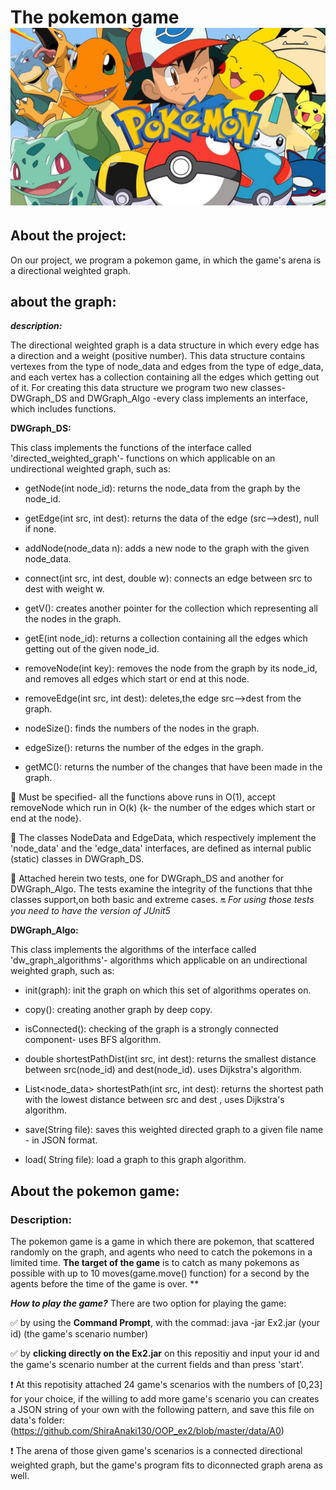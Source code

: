 # The pokemon game ![](data/pokemonsStart.jpg)

## About the project:

On our project, we program a pokemon game, in which the game's arena is a directional weighted graph. 

## about the graph:

***description:***

The directional weighted graph is a data structure in which every edge has a direction and a weight (positive number).
This data structure contains vertexes from the type of node_data and edges from the type of edge_data, and each vertex has a collection containing all the edges which getting out of it.
For creating this data structure we program two new classes- DWGraph_DS  and DWGraph_Algo -every class implements an interface, which includes functions.

**DWGraph_DS:**

This class implements the functions of the interface called 'directed_weighted_graph'- functions on which applicable on an undirectional weighted graph, such as: 

- getNode(int node_id): returns the node_data from the graph by the node_id.

- getEdge(int src, int dest): returns the data of the edge 
(src-->dest), null if none.

- addNode(node_data n):  adds a new node to the graph with the given node_data.

- connect(int src, int dest, double w): connects an edge between src to dest with weight w.

- getV(): creates  another pointer for the collection which
representing all the nodes in the graph.
 
- getE(int node_id):   returns a collection containing all the 
edges which getting out of the given node_id.

- removeNode(int key): removes the node from the graph by its node_id, and removes all edges which start or end at this node.

- removeEdge(int src, int dest): deletes,the edge src-->dest from the graph.

- nodeSize(): finds the numbers of the nodes in the graph.

- edgeSize(): returns the number of the edges in the graph.

- getMC(): returns the number of the changes that have been made in the graph.

:pushpin: Must be specified- all the functions above runs in O(1), accept removeNode which run in O(k) {k- the number of the edges which start or end at the node}.

:pushpin: The classes NodeData and EdgeData, which respectively implement the 'node_data' and the 'edge_data' interfaces, are defined as internal public (static) classes in DWGraph_DS.

:pushpin: Attached herein two tests, one for DWGraph_DS and another for DWGraph_Algo. The tests examine the integrity of the functions that thhe classes
support,on both basic and extreme cases.
:on: *For using those tests you need to have the version of JUnit5*


**DWGraph_Algo:**

This class implements the algorithms of the interface called 'dw_graph_algorithms'- algorithms which applicable on an undirectional weighted graph, such as: 

- init(graph): init the graph on which this set of algorithms operates on.

- copy(): creating another graph by deep copy.

- isConnected(): checking of the graph is a strongly connected component- uses BFS algorithm.

- double shortestPathDist(int src, int dest): returns the smallest distance between src(node_id) and dest(node_id). uses Dijkstra's algorithm.

- List<node_data> shortestPath(int src, int dest): returns the shortest path with the lowest distance between src and dest , uses Dijkstra's algorithm.

- save(String file):  saves this weighted directed graph to a given file name - in JSON format.

- load( String file): load a graph to this graph algorithm.

## About the pokemon game:
### Description:
The pokemon game is a game in which there are pokemon, that scattered randomly on the graph, and agents who need to catch the pokemons in a limited time.
**The target of the game** 
is to catch as many pokemons as possible with up to 10 moves(game.move() function) for a second by the agents before the time of the game is over.
**


***How to play the game?***
There are two option for playing the game:

:white_check_mark: by using the **Command Prompt**, with the commad: java -jar Ex2.jar (your id) (the game's scenario number)

:white_check_mark: by **clicking directly on the Ex2.jar** on this repositiy and input your id and the game's scenario number at the current fields and than press 'start'.

:heavy_exclamation_mark: At this repotisity attached 24 game's scenarios with the numbers of [0,23] for your choice, 
if the willing to add more game's scenario you can creates a JSON string of your own with the following pattern, and save this file on data's folder: (https://github.com/ShiraAnaki130/OOP_ex2/blob/master/data/A0)

:heavy_exclamation_mark: The arena of those given game's scenarios is a connected directional weighted graph, but the game's program fits to diconnected graph arena as well.
